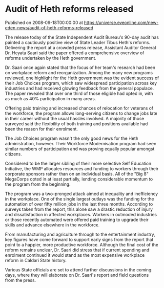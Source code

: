 # Audit of Heth reforms released
Published on 2008-09-18T00:00:00 at https://universe.eveonline.com/new-eden-news/audit-of-heth-reforms-released

The release today of the State Independent Audit Bureau's 90-day audit has painted a cautiously positive view of State Leader Tibus Heth's reforms. Delivering the report at a crowded press release, Assistant Auditor General Dr. Heyata Saari said the paper offered a comprehensive overview of reforms undertaken by the Heth government.

Dr. Saari once again stated that the focus of her team's research had been on workplace reform and reorganization. Among the many new programs reviewed, one highlight for the Heth government was the evident success of their Job Choices program, which saw widespread participation across key industries and had received glowing feedback from the general populace. The paper revealed that over one third of those eligible had opted in, with as much as 40% participation in many areas.

Offering paid training and increased chances of relocation for veterans of the workforce, the program allows long-serving citizens to change jobs late in their career without the usual hassles involved. A majority of those surveyed said the flexibility of both training and positions available had been the reason for their enrolment.

The Job Choices program wasn't the only good news for the Heth administration, however. Their Workforce Modernisation program had seen similar numbers of participation and was proving equally popular amongst citizens.

Considered to be the larger sibling of their more selective Self Education Initiative, the WMP allocates resources and funding to workers through their corporate sponsors rather than on an individual basis. All of the "Big 8" MegaCorps opted in at least partially, lending considerable momentum to the program from the beginning.

The program was a two-pronged attack aimed at inequality and inefficiency in the workplace. One of the single largest outlays was the funding for the automation of over fifty million jobs in the last three months. According to surveys taken from the report, this alone saw a drastic reduction of injury and dissatisfaction in affected workplaces. Workers in outmoded industries or those recently automated were offered paid training to upgrade their skills and advance elsewhere in the workforce.

From manufacturing and agriculture through to the entertainment industry, key figures have come forward to support early signs from the report that point to a happier, more productive workforce. Although the final cost of the reform remains unclear, Dr. Saari did stress that if current spending and enrolment continued it would stand as the most expensive workplace reform in Caldari State history.

Various State officials are set to attend further discussions in the coming days, where they will elaborate on Dr. Saari's report and field questions from the press.
